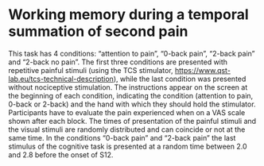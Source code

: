 # Working memory during a temporal summation of second pain


This task has 4 conditions: “attention to pain”, “0-back pain”, “2-back pain” and “2-back no pain”. The first three conditions are presented with repetitive painful stimuli (using the TCS stimulator, https://www.qst-lab.eu/tcs-technical-description), while the last condition was presented without nociceptive stimulation. The instructions appear on the screen at the beginning of each condition, indicating the condition (attention to pain, 0-back or 2-back) and the hand with which they should hold the stimulator. Participants have to evaluate the pain experienced when on a VAS scale shown after each block.  The times of presentation of the painful stimuli and the visual stimuli are randomly distributed and can coincide or not at the same time. In the conditions “0-back pain” and “2-back pain” the last stimulus of the cognitive task is presented at a random time between 2.0 and 2.8 before the onset of S12.

